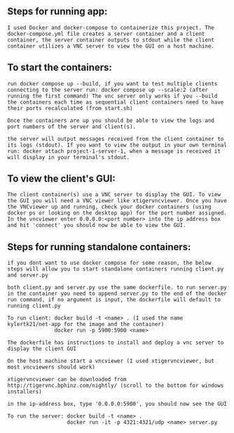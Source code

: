 ## Steps for running app:

    I used Docker and docker-compose to containerize this project. The docker-compose.yml file creates a server container and a client container, the server container outputs to stdout while the client container utilizes a VNC server to view the GUI on a host machine. 

## To start the containers: 

    run docker compose up --build, if you want to test multiple clients connecting to the server run: docker compose up --scale:2 (after running the first command) The vnc server only works if you --build the containers each time as sequential client containers need to have their ports recalculated (from start.sh)
    
    Once the containers are up you should be able to view the logs and port numbers of the server and client(s).

    the server will output messages received from the client container to its logs (stdout). If you want to view the output in your own terminal run: docker attach project-1-server-1, when a message is received it will display in your terminal's stdout.

## To view the client's GUI: 

    The client container(s) use a VNC server to display the GUI. To view the GUI you will need a VNC viewer like xtigervncviewer. Once you have the VNCviewer up and running, check your docker containers (using docker ps or looking on the desktop app) for the port number assigned. In the vncviewer enter 0.0.0.0:<port number> into the ip address box and hit 'connect' you should now be able to view the GUI. 

## Steps for running standalone containers: 

    if you dont want to use docker compose for some reason, the below steps will allow you to start standalone containers running client.py and server.py 

    both client.py and server.py use the same dockerfile. to run server.py in the container you need to append server.py to the end of the docker run command, if no argument is input, the dockerfile will default to running client.py

    To run client: docker build -t <name> . (I used the name kylertk21/net-app for the image and the container)
                   docker run -p 5900:5900 <name>

    The dockerfile has instructions to install and deploy a vnc server to display the client GUI

    On the host machine start a vncviewer (I used xtigervncviewer, but most vncviewers should work)

    xtigervncviewer can be downloaded from http://tigervnc.bphinz.com/nightly/ (scroll to the bottom for windows installers)

    in the ip-address box, type '0.0.0.0:5900', you should now see the GUI

    To run the server: docker build -t <name> . 
                       docker run -it -p 4321:4321/udp <name> server.py


